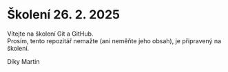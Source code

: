 # Školení 26. 2. 2025

Vítejte na školení Git a GitHub.  
Prosím, tento repozitář nemažte (ani neměňte jeho obsah), je připravený na školení.

Díky
Martin

